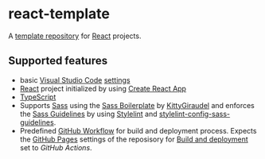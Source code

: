 # react-template
A [template repository](https://docs.github.com/en/repositories/creating-and-managing-repositories/creating-a-template-repository) for [React](https://react.dev/) projects.

## Supported features
- basic [Visual Studio Code](https://code.visualstudio.com/) [settings](https://code.visualstudio.com/docs/getstarted/settings)
- [React](https://react.dev/) project initialized by using [Create React App](https://create-react-app.dev/docs/getting-started)
- [TypeScript](https://www.typescriptlang.org/)
- Supports [Sass](https://sass-lang.com/) using the [Sass Boilerplate](https://github.com/KittyGiraudel/sass-boilerplate) by [KittyGiraudel](https://github.com/KittyGiraudel) and enforces the [Sass Guidelines](https://sass-guidelin.es/) by using [Stylelint](https://github.com/stylelint/stylelint) and [stylelint-config-sass-guidelines](https://github.com/bjankord/stylelint-config-sass-guidelines).
- Predefined [GitHub Workflow](https://docs.github.com/en/actions/using-workflows) for build and deployment process. Expects the [GitHub Pages](https://pages.github.com/) settings of the reposisory for [Build and deployment](https://docs.github.com/en/pages/getting-started-with-github-pages/configuring-a-publishing-source-for-your-github-pages-site) set to *GitHub Actions*.
